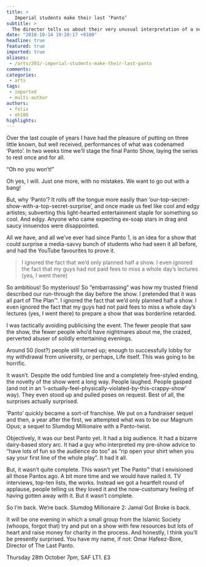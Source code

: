 ```yaml
---
title: >
   Imperial students make their last ‘Panto’
subtitle: >
  The director tells us about their very unusual interpretation of a seasonal favourite
date: "2010-10-14 19:20:17 +0100"
headline: true
featured: true
imported: true
aliases:
 - /arts/203/-imperial-students-make-their-last-panto
comments:
categories:
 - arts
tags:
 - imported
 - multi-author
authors:
 - felix
 - oh106
highlights:
---
```


Over the last couple of years I have had the pleasure of putting on three little known, but well received, performances of what was codenamed ‘Panto’. In two weeks time we’ll stage the final Panto Show, laying the series to rest once and for all.

“Oh no you won’t!”

Oh yes, I will. Just one more, with no mistakes. We want to go out with a bang!

But, why ‘Panto’? It rolls off the tongue more easily than ‘our-top-secret-show-with-a-top-secret-surprise’, and once made us feel like cool and edgy artistes; subverting this light-hearted entertainment staple for something so cool. And edgy. Anyone who came expecting ex-soap stars in drag and saucy innuendos were disappointed.

All we have, and all we’ve ever had since Panto 1, is an idea for a show that could surprise a media-savvy bunch of students who had seen it all before, and had the YouTube favourites to prove it.

> I ignored the fact that we’d only planned half a show. I even ignored the fact that my guys had not paid fees to miss a whole day’s lectures (yes, I went there)

So ambitious! So mysterious! So “embarrassing” was how my trusted friend described our run-through the day before the show. I pretended that it was all part of The Plan™. I ignored the fact that we’d only planned half a show. I even ignored the fact that my guys had not paid fees to miss a whole day’s lectures (yes, I went there) to prepare a show that was borderline retarded.

I was tactically avoiding publicising the event. The fewer people that saw the show, the fewer people who’d have nightmares about me, the crazed, perverted abuser of solidly entertaining evenings.

Around 50 (lost?) people still turned up; enough to successfully lobby for my withdrawal from university, or perhaps, Life itself. This was going to be horrific.

It wasn’t. Despite the odd fumbled line and a completely free-styled ending, the novelty of the show went a long way. People laughed. People gasped (and not in an ‘i-actually-feel-physically-violated-by-this-crappy-show’ way). They even stood up and pulled poses on request. Best of all, the surprises actually surprised.

‘Panto’ quickly became a sort-of franchise. We put on a fundraiser sequel and then, a year after the first, we attempted what was to be our Magnum Opus; a sequel to Slumdog Millionaire with a Panto-twist.

Objectively, it was our best Panto yet. It had a big audience. It had a bizarre dairy-based story arc. It had a guy who interpreted my pre-show advice to “have lots of fun so the audience do too” as “rip open your shirt when you say your first line of the whole play”. It had it all.

But, it wasn’t quite complete. This wasn’t yet The Panto™ that I envisioned all those Pantos ago. A bit more time and we would have nailed it. TV interviews, top-ten lists, the works. Instead we got a heartfelt round of applause, people telling us they loved it and the now-customary feeling of having gotten away with it. But it wasn’t complete.

So I’m back. We’re back. Slumdog Millionaire 2: Jamal Got Broke is back.

It will be one evening in which a small group from the Islamic Society (whoops, forgot that) try and put on a show with few resources but lots of heart and raise money for charity in the process. And honestly, I think you’ll be presently surprised. You have my name, if not: Omar Hafeez-Bore, Director of The Last Panto.

Thursday 28th October 7pm, SAF LT1. £3
